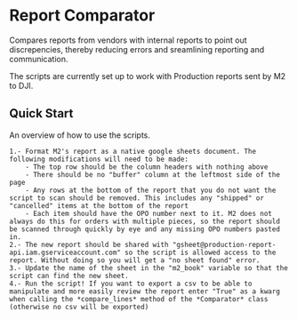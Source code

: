 # Report Comparator 

Compares reports from vendors with internal reports to point out discrepencies, thereby reducing errors and sreamlining reporting and communication. 

The scripts are currently set up to work with Production reports sent by M2 to DJI. 

## Quick Start

An overview of how to use the scripts. 

    1.- Format M2's report as a native google sheets document. The following modifications will need to be made:
        - The top row should be the column headers with nothing above
        - There should be no "buffer" column at the leftmost side of the page
        - Any rows at the bottom of the report that you do not want the script to scan should be removed. This includes any "shipped" or "cancelled" items at the bottom of the report
        - Each item should have the OPO number next to it. M2 does not always do this for orders with multiple pieces, so the report should be scanned through quickly by eye and any missing OPO numbers pasted in. 
    2.- The new report should be shared with "gsheet@production-report-api.iam.gserviceaccount.com" so the script is allowed access to the report. Without doing so you will get a "no sheet found" error. 
    3.- Update the name of the sheet in the "m2_book" variable so that the script can find the new sheet. 
    4.- Run the script! If you want to export a csv to be able to manipulate and more easily review the report enter "True" as a kwarg when calling the *compare_lines* method of the *Comparator* class (otherwise no csv will be exported)

